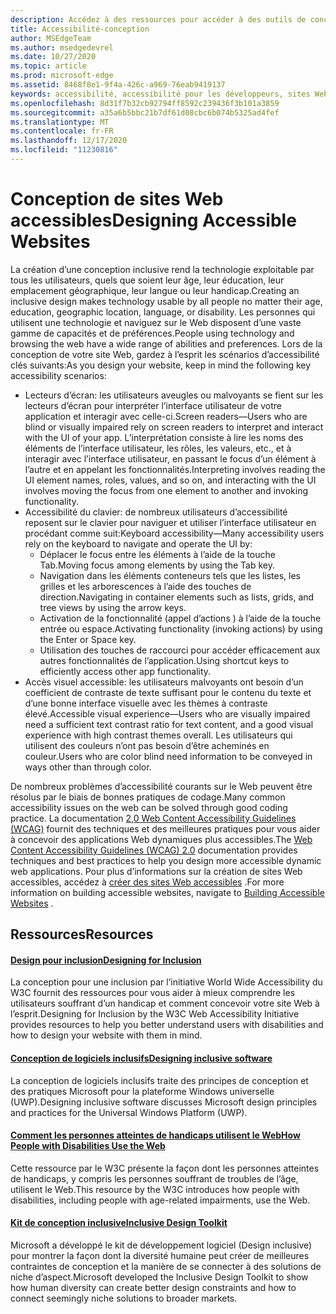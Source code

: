 ```yaml
---
description: Accédez à des ressources pour accéder à des outils de conception inclusive et des meilleures pratiques.
title: Accessibilité-conception
author: MSEdgeTeam
ms.author: msedgedevrel
ms.date: 10/27/2020
ms.topic: article
ms.prod: microsoft-edge
ms.assetid: 8468f8e1-9f4a-426c-a969-76eab9419137
keywords: accessibilité, accessibilité pour les développeurs, sites Web accessibles, Edge, développement Web, ARIA, développeur, UIA, UI Automation
ms.openlocfilehash: 8d31f7b32cb92794ff8592c239436f3b101a3859
ms.sourcegitcommit: a35a6b5bbc21b7df61d08cbc6b074b5325ad4fef
ms.translationtype: MT
ms.contentlocale: fr-FR
ms.lasthandoff: 12/17/2020
ms.locfileid: "11230816"
---
```

# <span data-ttu-id="a65aa-104">Conception de sites Web accessibles</span><span class="sxs-lookup"><span data-stu-id="a65aa-104">Designing Accessible Websites</span></span>  

<span data-ttu-id="a65aa-105">La création d’une conception inclusive rend la technologie exploitable par tous les utilisateurs, quels que soient leur âge, leur éducation, leur emplacement géographique, leur langue ou leur handicap.</span><span class="sxs-lookup"><span data-stu-id="a65aa-105">Creating an inclusive design makes technology usable by all people no matter their age, education, geographic location, language, or disability.</span></span>  <span data-ttu-id="a65aa-106">Les personnes qui utilisent une technologie et naviguez sur le Web disposent d’une vaste gamme de capacités et de préférences.</span><span class="sxs-lookup"><span data-stu-id="a65aa-106">People using technology and browsing the web have a wide range of abilities and preferences.</span></span>  <span data-ttu-id="a65aa-107">Lors de la conception de votre site Web, gardez à l’esprit les scénarios d’accessibilité clés suivants:</span><span class="sxs-lookup"><span data-stu-id="a65aa-107">As you design your website, keep in mind the following key accessibility scenarios:</span></span>

*   <span data-ttu-id="a65aa-108">Lecteurs d’écran: les utilisateurs aveugles ou malvoyants se fient sur les lecteurs d’écran pour interpréter l’interface utilisateur de votre application et interagir avec celle-ci.</span><span class="sxs-lookup"><span data-stu-id="a65aa-108">Screen readers—Users who are blind or visually impaired rely on screen readers to interpret and interact with the UI of your app.</span></span>  <span data-ttu-id="a65aa-109">L’interprétation consiste à lire les noms des éléments de l’interface utilisateur, les rôles, les valeurs, etc., et à interagir avec l’interface utilisateur, en passant le focus d’un élément à l’autre et en appelant les fonctionnalités.</span><span class="sxs-lookup"><span data-stu-id="a65aa-109">Interpreting involves reading the UI element names, roles, values, and so on, and interacting with the UI involves moving the focus from one element to another and invoking functionality.</span></span>
*   <span data-ttu-id="a65aa-110">Accessibilité du clavier: de nombreux utilisateurs d’accessibilité reposent sur le clavier pour naviguer et utiliser l’interface utilisateur en procédant comme suit:</span><span class="sxs-lookup"><span data-stu-id="a65aa-110">Keyboard accessibility—Many accessibility users rely on the keyboard to navigate and operate the UI by:</span></span>
    *   <span data-ttu-id="a65aa-111">Déplacer le focus entre les éléments à l’aide de la touche Tab.</span><span class="sxs-lookup"><span data-stu-id="a65aa-111">Moving focus among elements by using the Tab key.</span></span>
    *   <span data-ttu-id="a65aa-112">Navigation dans les éléments conteneurs tels que les listes, les grilles et les arborescences à l’aide des touches de direction.</span><span class="sxs-lookup"><span data-stu-id="a65aa-112">Navigating in container elements such as lists, grids, and tree views by using the arrow keys.</span></span>
    *   <span data-ttu-id="a65aa-113">Activation de la fonctionnalité \(appel d’actions \) à l’aide de la touche entrée ou espace.</span><span class="sxs-lookup"><span data-stu-id="a65aa-113">Activating functionality \(invoking actions\) by using the Enter or Space key.</span></span>
    *   <span data-ttu-id="a65aa-114">Utilisation des touches de raccourci pour accéder efficacement aux autres fonctionnalités de l’application.</span><span class="sxs-lookup"><span data-stu-id="a65aa-114">Using shortcut keys to efficiently access other app functionality.</span></span>
*   <span data-ttu-id="a65aa-115">Accès visuel accessible: les utilisateurs malvoyants ont besoin d’un coefficient de contraste de texte suffisant pour le contenu du texte et d’une bonne interface visuelle avec les thèmes à contraste élevé.</span><span class="sxs-lookup"><span data-stu-id="a65aa-115">Accessible visual experience—Users who are visually impaired need a sufficient text contrast ratio for text content, and a good visual experience with high contrast themes overall.</span></span>  <span data-ttu-id="a65aa-116">Les utilisateurs qui utilisent des couleurs n’ont pas besoin d’être acheminés en couleur.</span><span class="sxs-lookup"><span data-stu-id="a65aa-116">Users who are color blind need information to be conveyed in ways other than through color.</span></span>

<span data-ttu-id="a65aa-117">De nombreux problèmes d’accessibilité courants sur le Web peuvent être résolus par le biais de bonnes pratiques de codage.</span><span class="sxs-lookup"><span data-stu-id="a65aa-117">Many common accessibility issues on the web can be solved through good coding practice.</span></span>  <span data-ttu-id="a65aa-118">La documentation [2,0 Web Content Accessibility Guidelines (WCAG)](https://www.w3.org/TR/WCAG20) fournit des techniques et des meilleures pratiques pour vous aider à concevoir des applications Web dynamiques plus accessibles.</span><span class="sxs-lookup"><span data-stu-id="a65aa-118">The [Web Content Accessibility Guidelines (WCAG) 2.0](https://www.w3.org/TR/WCAG20) documentation provides techniques and best practices to help you design more accessible dynamic web applications.</span></span>  <span data-ttu-id="a65aa-119">Pour plus d’informations sur la création de sites Web accessibles, accédez à [créer des sites Web accessibles](./build/index.md) .</span><span class="sxs-lookup"><span data-stu-id="a65aa-119">For more information on building accessible websites, navigate to [Building Accessible Websites](./build/index.md) .</span></span>

## <span data-ttu-id="a65aa-120">Ressources</span><span class="sxs-lookup"><span data-stu-id="a65aa-120">Resources</span></span>  

#### [<span data-ttu-id="a65aa-121">Design pour inclusion</span><span class="sxs-lookup"><span data-stu-id="a65aa-121">Designing for Inclusion</span></span>](https://w3.org/WAI/users/Overview.html)  

<span data-ttu-id="a65aa-122">La conception pour une inclusion par l’initiative World Wide Accessibility du W3C fournit des ressources pour vous aider à mieux comprendre les utilisateurs souffrant d’un handicap et comment concevoir votre site Web à l’esprit.</span><span class="sxs-lookup"><span data-stu-id="a65aa-122">Designing for Inclusion by the W3C Web Accessibility Initiative provides resources to help you better understand users with disabilities and how to design your website with them in mind.</span></span>

#### [<span data-ttu-id="a65aa-123">Conception de logiciels inclusifs</span><span class="sxs-lookup"><span data-stu-id="a65aa-123">Designing inclusive software</span></span>](https://msdn.microsoft.com/windows/uwp/accessibility/designing-inclusive-software)  

<span data-ttu-id="a65aa-124">La conception de logiciels inclusifs traite des principes de conception et des pratiques Microsoft pour la plateforme Windows universelle (UWP).</span><span class="sxs-lookup"><span data-stu-id="a65aa-124">Designing inclusive software discusses Microsoft design principles and practices for the Universal Windows Platform (UWP).</span></span>

#### [<span data-ttu-id="a65aa-125">Comment les personnes atteintes de handicaps utilisent le Web</span><span class="sxs-lookup"><span data-stu-id="a65aa-125">How People with Disabilities Use the Web</span></span>](https://www.w3.org/WAI/intro/people-use-web/Overview.html)  

<span data-ttu-id="a65aa-126">Cette ressource par le W3C présente la façon dont les personnes atteintes de handicaps, y compris les personnes souffrant de troubles de l’âge, utilisent le Web.</span><span class="sxs-lookup"><span data-stu-id="a65aa-126">This resource by the W3C introduces how people with disabilities, including people with age-related impairments, use the Web.</span></span>

#### [<span data-ttu-id="a65aa-127">Kit de conception inclusive</span><span class="sxs-lookup"><span data-stu-id="a65aa-127">Inclusive Design Toolkit</span></span>](https://www.microsoft.com/design/practice#howwemake-section)  

<span data-ttu-id="a65aa-128">Microsoft a développé le kit de développement logiciel (Design inclusive) pour montrer la façon dont la diversité humaine peut créer de meilleures contraintes de conception et la manière de se connecter à des solutions de niche d’aspect.</span><span class="sxs-lookup"><span data-stu-id="a65aa-128">Microsoft developed the Inclusive Design Toolkit to show how human diversity can create better design constraints and how to connect seemingly niche solutions to broader markets.</span></span>
